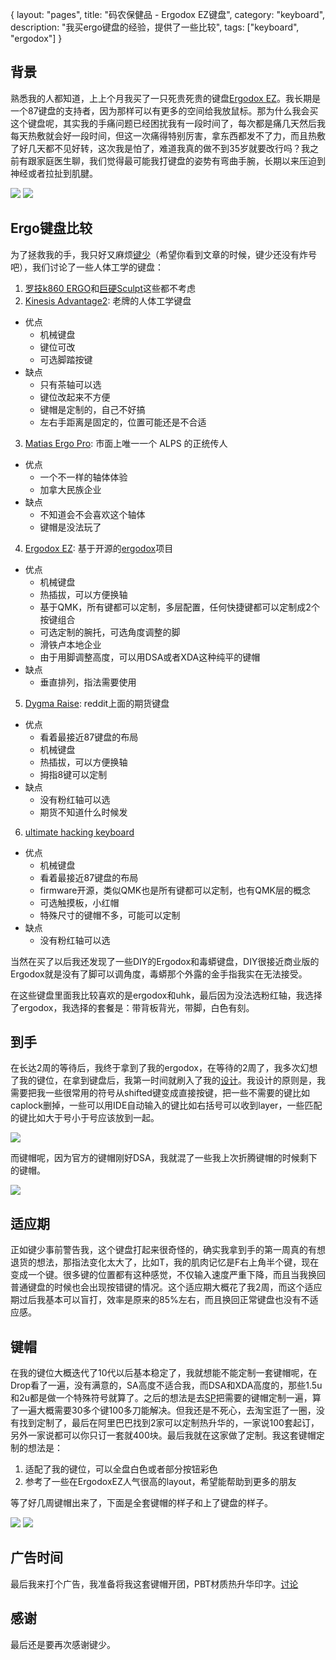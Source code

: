 {
layout: "pages",
title: "码农保健品 - Ergodox EZ键盘",
category: "keyboard",
description: "我买ergo键盘的经验，提供了一些比较",
tags: ["keyboard", "ergodox"]
}

## 背景

熟悉我的人都知道，上上个月我买了一只死贵死贵的键盘[Ergodox EZ](https://ergodox-ez.com/)。我长期是一个87键盘的支持者，因为那样可以有更多的空间给我放鼠标。那为什么我会买这个键盘呢，其实我的手痛问题已经困扰我有一段时间了，每次都是痛几天然后我每天热敷就会好一段时间，但这一次痛得特别厉害，拿东西都发不了力，而且热敷了好几天都不见好转，这次我是怕了，难道我真的做不到35岁就要改行吗？我之前有跟家庭医生聊，我们觉得最可能我打键盘的姿势有弯曲手腕，长期以来压迫到神经或者拉扯到肌腱。

![](/assets/img/ergodox/1.jpg)
![](/assets/img/ergodox/2.jpg)

## Ergo键盘比较

为了拯救我的手，我只好又麻烦[键少](https://www.weibo.com/u/7416130070)（希望你看到文章的时候，键少还没有炸号吧），我们讨论了一些人体工学的键盘：

1. [罗技k860 ERGO](https://www.logitech.com/en-ca/product/k860-split-ergonomic-keyboard)和[巨硬Sculpt](https://www.microsoft.com/accessories/en-us/products/keyboards/sculpt-ergonomic-desktop/l5v-00001)这些都不考虑
2. [Kinesis Advantage2](https://kinesis-ergo.com/shop/advantage2/): 老牌的人体工学键盘
  - 优点
    - 机械键盘
    - 键位可改
    - 可选脚踏按键
  - 缺点
    - 只有茶轴可以选
    - 键位改起来不方便
    - 键帽是定制的，自己不好搞
    - 左右手距离是固定的，位置可能还是不合适
3. [Matias Ergo Pro](https://matias.ca/ergopro/pc/): 市面上唯一一个 ALPS 的正统传人
  - 优点
    - 一个不一样的轴体体验
    - 加拿大民族企业
  - 缺点
    - 不知道会不会喜欢这个轴体
    - 键帽是没法玩了
4. [Ergodox EZ](https://ergodox-ez.com/): 基于开源的[ergodox](https://www.ergodox.io/)项目
  - 优点
    - 机械键盘
    - 热插拔，可以方便换轴
    - 基于QMK，所有键都可以定制，多层配置，任何快捷键都可以定制成2个按键组合
    - 可选定制的腕托，可选角度调整的脚
    - 滑铁卢本地企业
    - 由于用脚调整高度，可以用DSA或者XDA这种纯平的键帽
  - 缺点
    - 垂直排列，指法需要使用
5. [Dygma Raise](https://www.dygma.com/product/dygma-raise/): reddit上面的期货键盘
  - 优点
    - 看着最接近87键盘的布局
    - 机械键盘
    - 热插拔，可以方便换轴
    - 拇指8键可以定制
  - 缺点
    - 没有粉红轴可以选
    - 期货不知道什么时候发
6. [ultimate hacking keyboard](https://ultimatehackingkeyboard.com/)
  - 优点
    - 机械键盘
    - 看着最接近87键盘的布局
    - firmware开源，类似QMK也是所有键都可以定制，也有QMK层的概念
    - 可选触摸板，小红帽
    - 特殊尺寸的键帽不多，可能可以定制
  - 缺点
    - 没有粉红轴可以选

当然在买了以后我还发现了一些DIY的Ergodox和毒蟒键盘，DIY很接近商业版的Ergodox就是没有了脚可以调角度，毒蟒那个外露的金手指我实在无法接受。

在这些键盘里面我比较喜欢的是ergodox和uhk，最后因为没法选粉红轴，我选择了ergodox，我选择的套餐是：带背板背光，带脚，白色有刻。

## 到手

在长达2周的等待后，我终于拿到了我的ergodox，在等待的2周了，我多次幻想了我的键位，在拿到键盘后，我第一时间就刷入了我的[设计](https://configure.ergodox-ez.com/ergodox-ez/layouts/GZqla/latest/0)。我设计的原则是，我需要把我一些很常用的符号从shifted键变成直接按键，把一些不需要的键比如caplock删掉，一些可以用IDE自动输入的键比如右括号可以收到layer，一些匹配的键比如大于号小于号应该放到一起。

![](/assets/img/ergodox/3.jpg)

而键帽呢，因为官方的键帽刚好DSA，我就混了一些我上次折腾键帽的时候剩下的键帽。

![](/assets/img/ergodox/4.jpg)

## 适应期

正如键少事前警告我，这个键盘打起来很奇怪的，确实我拿到手的第一周真的有想退货的想法，那指法变化太大了，比如T，我的肌肉记忆是F右上角半个键，现在变成一个键。很多键的位置都有这种感觉，不仅输入速度严重下降，而且当我换回普通键盘的时候也会出现按错键的情况。这个适应期大概花了我2周，而这个适应期过后我基本可以盲打，效率是原来的85%左右，而且换回正常键盘也没有不适应感。

## 键帽

在我的键位大概迭代了10代以后基本稳定了，我就想能不能定制一套键帽呢，在Drop看了一遍，没有满意的，SA高度不适合我，而DSA和XDA高度的，那些1.5u和2u都是做一个特殊符号就算了。之后的想法是去[SP](https://pimpmykeyboard.com/dsa-individual-keys/)把需要的键帽定制一遍，算了一遍大概需要30多个键100多刀能解决。但我还是不死心，去淘宝逛了一圈，没有找到定制了，最后在阿里巴巴找到2家可以定制热升华的，一家说100套起订，另外一家说都可以你只订一套就400块。最后我就在这家做了定制。我这套键帽定制的想法是：

1. 适配了我的键位，可以全盘白色或者部分按钮彩色
2. 参考了一些在ErgodoxEZ人气很高的layout，希望能帮助到更多的朋友

等了好几周键帽出来了，下面是全套键帽的样子和上了键盘的样子。

![](/assets/img/ergodox/5.jpg)
![](/assets/img/ergodox/6.jpg)

## 广告时间

最后我来打个广告，我准备将我这套键帽开团，PBT材质热升华印字。[讨论](https://drop.com/talk/42238/chaos-ez-dye-pbt-xda-keycap-set-for-ergodox-ez-c)

## 感谢

最后还是要再次感谢键少。
